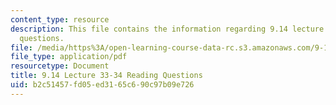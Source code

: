 ```yaml
---
content_type: resource
description: This file contains the information regarding 9.14 lecture 33-34 reading
  questions.
file: /media/https%3A/open-learning-course-data-rc.s3.amazonaws.com/9-14-brain-structure-and-its-origins-spring-2014/b2c51457fd05ed3165c690c97b09e726_MIT9_14S14_Lec33-34ReadQue.pdf
file_type: application/pdf
resourcetype: Document
title: 9.14 Lecture 33-34 Reading Questions
uid: b2c51457-fd05-ed31-65c6-90c97b09e726
---
```

